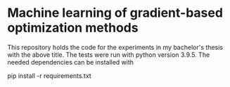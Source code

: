 # Machine learning of gradient-based optimization methods

This repository holds the code for the experiments in my bachelor's thesis with the above title.
The tests were run with python version 3.9.5.
The needed dependencies can be installed with

pip install -r requirements.txt
